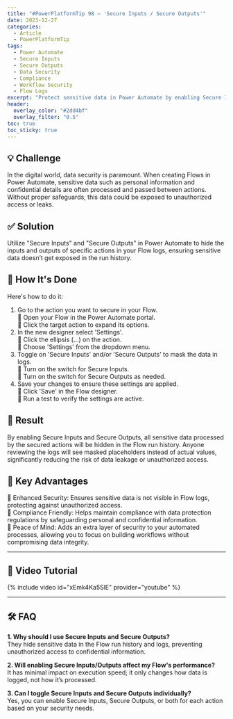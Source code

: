```yaml
---
title: "#PowerPlatformTip 98 – 'Secure Inputs / Secure Outputs'"
date: 2023-12-27
categories:
  - Article
  - PowerPlatformTip
tags:
  - Power Automate
  - Secure Inputs
  - Secure Outputs
  - Data Security
  - Compliance
  - Workflow Security
  - Flow Logs
excerpt: "Protect sensitive data in Power Automate by enabling Secure Inputs and Secure Outputs—mask confidential information in flow logs, enhance compliance, and secure workflows."
header:
  overlay_color: "#2dd4bf"
  overlay_filter: "0.5"
toc: true
toc_sticky: true
---
```


## 💡 Challenge
In the digital world, data security is paramount. When creating Flows in Power Automate, sensitive data such as personal information and confidential details are often processed and passed between actions. Without proper safeguards, this data could be exposed to unauthorized access or leaks.

## ✅ Solution
Utilize "Secure Inputs" and "Secure Outputs" in Power Automate to hide the inputs and outputs of specific actions in your Flow logs, ensuring sensitive data doesn’t get exposed in the run history.

## 🔧 How It's Done
Here's how to do it:
1. Go to the action you want to secure in your Flow.  
   🔸 Open your Flow in the Power Automate portal.  
   🔸 Click the target action to expand its options.
2. In the new designer select 'Settings'.  
   🔸 Click the ellipsis (…) on the action.  
   🔸 Choose 'Settings' from the dropdown menu.
3. Toggle on 'Secure Inputs' and/or 'Secure Outputs' to mask the data in logs.  
   🔸 Turn on the switch for Secure Inputs.  
   🔸 Turn on the switch for Secure Outputs as needed.
4. Save your changes to ensure these settings are applied.  
   🔸 Click 'Save' in the Flow designer.  
   🔸 Run a test to verify the settings are active.

## 🎉 Result
By enabling Secure Inputs and Secure Outputs, all sensitive data processed by the secured actions will be hidden in the Flow run history. Anyone reviewing the logs will see masked placeholders instead of actual values, significantly reducing the risk of data leakage or unauthorized access.

## 🌟 Key Advantages
🔸 Enhanced Security: Ensures sensitive data is not visible in Flow logs, protecting against unauthorized access.  
🔸 Compliance Friendly: Helps maintain compliance with data protection regulations by safeguarding personal and confidential information.  
🔸 Peace of Mind: Adds an extra layer of security to your automated processes, allowing you to focus on building workflows without compromising data integrity.

---

## 🎥 Video Tutorial
{% include video id="xEmk4Ka5SlE" provider="youtube" %}

---

## 🛠️ FAQ
**1. Why should I use Secure Inputs and Secure Outputs?**  
They hide sensitive data in the Flow run history and logs, preventing unauthorized access to confidential information.

**2. Will enabling Secure Inputs/Outputs affect my Flow's performance?**  
It has minimal impact on execution speed; it only changes how data is logged, not how it’s processed.

**3. Can I toggle Secure Inputs and Secure Outputs individually?**  
Yes, you can enable Secure Inputs, Secure Outputs, or both for each action based on your security needs.
